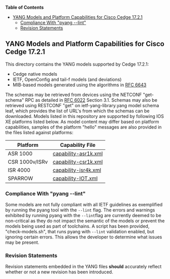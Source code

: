 <!-- START doctoc generated TOC please keep comment here to allow auto update -->
<!-- DON'T EDIT THIS SECTION, INSTEAD RE-RUN doctoc TO UPDATE -->
**Table of Contents**

- [YANG Models and Platform Capabilities for Cisco Cedge 17.2.1](#yang-models-and-platform-capabilities-for-cisco-cedge-1721)
  - [Compliance With "pyang --lint"](#compliance-with-pyang---lint)
  - [Revision Statements](#revision-statements)

<!-- END doctoc generated TOC please keep comment here to allow auto update -->

## YANG Models and Platform Capabilities for Cisco Cedge 17.2.1

This directory contains the YANG models supported by Cedge 17.2.1:

* Cedge native models
* IETF, OpenConfig and tail-f models (and deviations)
* MIB-based models generated using the algorithms in [RFC 6643](https://tools.ietf.org/html/rfc6643)

The schemas may be retrieved from devices using the NETCONF "get-schema" RPC as detailed in [RFC 6022](https://tools.ietf.org/html/rfc6022) Section 3.1. Schemas may also be retrieved using RESTCONF "get" on ietf-yang-library.yang model schema leaf, which provides the list of URL's from which the schemas can be downloaded. Models listed in this repository are supported by following IOS XE platforms
listed below. As model content may differ based on platform capabilities, samples of the platform "hello" messages are also provided in the files listed against platforms:

| Platform | Capability File |
|----------|-----------------|
| ASR 1000 | [capability-asr1k.xml](capability-asr1k.xml) |
| CSR 1000v/ISRv | [capability-csr1k.xml](capability-csr1k.xml) |
| ISR 4000 | [capability-isr4k.xml](capability-isr4k.xml) |
| SPARROW | [capability-IOT.xml](capability-IOT.xml) |

### Compliance With "pyang --lint"

Some models are not fully compliant with all IETF guidelines as exemplified by running the pyang tool with the ```--lint``` flag. The errors and warnings exhibited by running pyang with the ```--lint```flag are currently deemed to be non-critical as they do not impact the semantic of the models or prevent the models being used as part of toolchains. A script has been provided, "check-models.sh", that runs pyang with ```--lint``` validation enabled, but ignoring certain errors. This allows the developer to determine what issues may be present.

### Revision Statements

Revision statements embedded in the YANG files **should** accurately reflect whether or not a new revision has been introduced.
